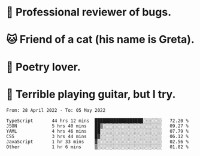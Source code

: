 # 🐛 Professional reviewer of bugs.
# 🐱 Friend of a cat (his name is Greta).
# 📜 Poetry lover.
# 🎸 Terrible playing guitar, but I try.

<!--START_SECTION:waka-->

```text
From: 28 April 2022 - To: 05 May 2022

TypeScript       44 hrs 12 mins  ██████████████████░░░░░░░   72.20 %
JSON             5 hrs 40 mins   ██▒░░░░░░░░░░░░░░░░░░░░░░   09.27 %
YAML             4 hrs 46 mins   ██░░░░░░░░░░░░░░░░░░░░░░░   07.79 %
CSS              3 hrs 44 mins   █▓░░░░░░░░░░░░░░░░░░░░░░░   06.12 %
JavaScript       1 hr 33 mins    ▓░░░░░░░░░░░░░░░░░░░░░░░░   02.56 %
Other            1 hr 6 mins     ▒░░░░░░░░░░░░░░░░░░░░░░░░   01.82 %
```

<!--END_SECTION:waka-->
